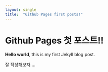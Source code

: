 ```yaml
---
layout: single
title:  "Github Pages first posts!"
---
```


# Github Pages 첫 포스트!!

**Hello world**, this is my first Jekyll blog post.

잘 작성해보자....

